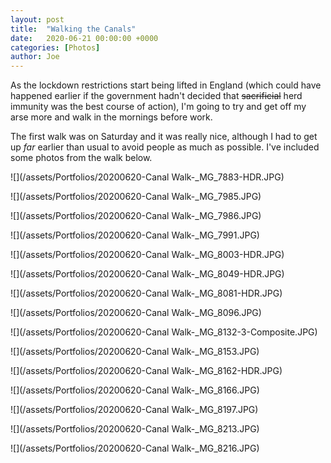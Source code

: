 ```yaml
---
layout: post
title:  "Walking the Canals"
date:   2020-06-21 00:00:00 +0000
categories: [Photos]
author: Joe
---
```

As the lockdown restrictions start being lifted in England (which could have happened earlier if the government hadn't decided that ~~sacrificial~~ herd immunity was the best course of action), I'm going to try and get off my arse more and walk in the mornings before work.<!-- more -->

The first walk was on Saturday and it was really nice, although I had to get up *far* earlier than usual to avoid people as much as possible. I've included some photos from the walk below.

![](/assets/Portfolios/20200620-Canal Walk-_MG_7883-HDR.JPG)

![](/assets/Portfolios/20200620-Canal Walk-_MG_7985.JPG)

![](/assets/Portfolios/20200620-Canal Walk-_MG_7986.JPG)

![](/assets/Portfolios/20200620-Canal Walk-_MG_7991.JPG)

![](/assets/Portfolios/20200620-Canal Walk-_MG_8003-HDR.JPG)

![](/assets/Portfolios/20200620-Canal Walk-_MG_8049-HDR.JPG)

![](/assets/Portfolios/20200620-Canal Walk-_MG_8081-HDR.JPG)

![](/assets/Portfolios/20200620-Canal Walk-_MG_8096.JPG)

![](/assets/Portfolios/20200620-Canal Walk-_MG_8132-3-Composite.JPG)

![](/assets/Portfolios/20200620-Canal Walk-_MG_8153.JPG)

![](/assets/Portfolios/20200620-Canal Walk-_MG_8162-HDR.JPG)

![](/assets/Portfolios/20200620-Canal Walk-_MG_8166.JPG)

![](/assets/Portfolios/20200620-Canal Walk-_MG_8197.JPG)

![](/assets/Portfolios/20200620-Canal Walk-_MG_8213.JPG)

![](/assets/Portfolios/20200620-Canal Walk-_MG_8216.JPG)